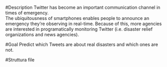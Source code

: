 #Description
Twitter has become an important communication channel in times of emergency.<br>
The ubiquitousness of smartphones enables people to announce an emergency they’re observing in real-time. Because of this, more agencies are interested in programatically monitoring Twitter (i.e. disaster relief organizations and news agencies).

#Goal
Predict which Tweets are about real disasters and which ones are not.

#Struttura file
